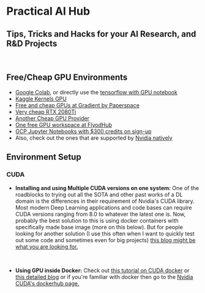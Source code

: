 # Practical AI Hub

## Tips, Tricks and Hacks for your AI Research, and R&D Projects

<br>

## Free/Cheap GPU Environments

- [Google Colab], or directly use the [tensorflow with GPU notebook]
- [Kaggle Kernels GPU]
- [Free and cheap GPUs at Gradient by Paperspace]
- [Very cheap RTX 2080Ti]
- [Another Cheap GPU Provider]
- [One free GPU workspace at FlyodHub]
- [GCP Jupyter Notebooks with $300 credits on sign-up]
- Also, check out the ones that are supported by [Nvidia natively]

## Environment Setup

### CUDA

- **Installing and using Multiple CUDA versions on one system:**
One of the roadblocks to trying out all the SOTA and other past works of a DL domain is the differences in their requirement of Nvidia's CUDA library. Most modern Deep Learning applications and code bases can require CUDA versions ranging from 8.0 to whatever the latest one is. Now, probably the best solution to this is using docker containers with specifically made base image (more on this below). But for people looking for another solution (I use this often when I want to quickly test out some code and sometimes even for big projects) [this blog might be what you are looking for.]

<br>

- **Using GPU inside Docker:**
Check out [this tutorial on CUDA docker] or [this detailed blog] or if you're familiar with docker then go to the [Nvidia CUDA's dockerhub page.]

[Google Colab]: https://colab.research.google.com/
[tensorflow with GPU notebook]: https://colab.research.google.com/notebooks/gpu.ipynb
[Kaggle Kernels GPU]: https://www.kaggle.com/dansbecker/running-kaggle-kernels-with-a-gpu
[Free and cheap GPUs at Gradient by Paperspace]: https://gradient.paperspace.com/
[Very cheap RTX 2080Ti]: https://puzl.ee/gpu-cloud
[Another Cheap GPU Provider]: https://www.genesiscloud.com/pricing
[One free GPU workspace at FlyodHub]: https://www.floydhub.com/pricing
[Nvidia natively]: https://www.nvidia.com/en-in/data-center/gpu-cloud-computing/
[GCP Jupyter Notebooks with $300 credits on sign-up]: https://cloud.google.com/ai-platform-notebooks

[this blog might be what you are looking for.]: https://medium.com/@peterjussi/multicuda-multiple-versions-of-cuda-on-one-machine-4b6ccda6faae
[this tutorial on CUDA docker]: https://www.celantur.com/blog/run-cuda-in-docker-on-linux/
[this detailed blog]: https://towardsdatascience.com/how-to-properly-use-the-gpu-within-a-docker-container-4c699c78c6d1
[Nvidia CUDA's dockerhub page.]: https://hub.docker.com/r/nvidia/cuda